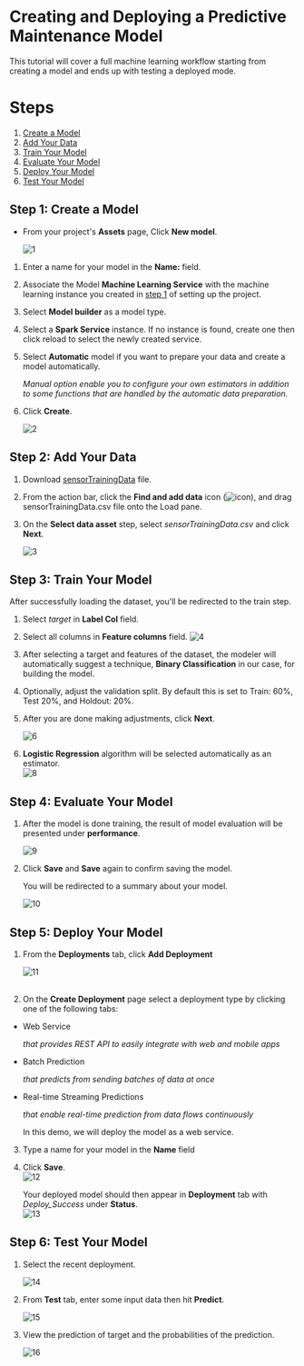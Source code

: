 # Creating and Deploying a Predictive Maintenance Model

This tutorial will cover a full machine learning workflow starting from creating a model and ends up with testing a deployed mode.

# Steps
1. [Create a Model](##Step-1:-Create-a-Model)
2. [Add Your Data](##Step-2:-Add-Your-Data)
3. [Train Your Model](##Step-3:-Train-Your-Model)
4. [Evaluate Your Model](##Step-4:-Evaluate-Your-Model)
5. [Deploy Your Model](##Step-5:-Deploy-Your-Model)
6. [Test Your Model](##Step-6:-Test-Your-Model)


## Step 1: Create a Model
- From your project's **Assets** page, Click **New model**.

    ![1](https://github.com/xnorax/watson-studio-journey/blob/master/02-PredictiveMaintenanceModel/images/1.PNG)

1. Enter a name for your model in the **Name:** field.
2. Associate the Model **Machine Learning Service** with the machine learning instance you created in [step 1](https://github.com/xnorax/watson-studio-journey/blob/master/###-Step-2:-Create-Machine-Learning-Instance) of setting up the project.
3. Select **Model builder** as a model type.
4. Select a **Spark Service** instance. If no instance is found, create one then click reload to select the newly created service.
5. Select **Automatic** model if you want to prepare your data and create a model automatically.

    *Manual option enable you to configure your own estimators in addition to some functions that are handled by the automatic data preparation.*
6. Click **Create**.

    ![2](https://github.com/xnorax/watson-studio-journey/blob/master/02-PredictiveMaintenanceModel/images/2.PNG)


## Step 2: Add Your Data
1. Download [sensorTrainingData](https://github.com/xnorax/watson-studio-journey/blob/master/data/sensorTrainingData.csv) file.

2. From the action bar, click the **Find and add data** icon (![icon](![1](https://github.com/xnorax/watson-studio-journey/blob/master/imgs/find_data_icon.png?raw=true))), and drag sensorTrainingData.csv file onto the Load pane.

3. On the **Select data asset** step, select *sensorTrainingData.csv* and click **Next**.  

    ![3](https://github.com/xnorax/watson-studio-journey/blob/master/02-PredictiveMaintenanceModel/images/3.PNG)


## Step 3: Train Your Model
After successfully loading the dataset, you'll be redirected to the train step.
1. Select *target* in **Label Col** field.
2. Select all columns in **Feature columns** field.
    ![4](https://github.com/xnorax/watson-studio-journey/blob/master/02-PredictiveMaintenanceModel/images/4.PNG)
3. After selecting a target and features of the dataset, the modeler will automatically suggest a technique, **Binary Classification** in our case, for building the model.
4. Optionally, adjust the validation split. By default this is set to Train: 60%, Test 20%, and Holdout: 20%.
5. After you are done making adjustments, click **Next**.

    ![6](https://github.com/xnorax/watson-studio-journey/blob/master/02-PredictiveMaintenanceModel/images/6.PNG)

6. **Logistic Regression** algorithm will be selected automatically as an estimator.  
    ![8](https://github.com/xnorax/watson-studio-journey/blob/master/02-PredictiveMaintenanceModel/images/8.PNG)

## Step 4: Evaluate Your Model
1. After the model is done training, the result of model evaluation will be presented under **performance**.

    ![9](https://github.com/xnorax/watson-studio-journey/blob/master/02-PredictiveMaintenanceModel/images/9.PNG)

2. Click **Save** and **Save** again to confirm saving the model.

    You will be redirected to a summary about your model.  

      ![10](https://github.com/xnorax/watson-studio-journey/blob/master/02-PredictiveMaintenanceModel/images/10.PNG)

## Step 5: Deploy Your Model
1. From the **Deployments** tab, click **Add Deployment**

    ![11](https://github.com/xnorax/watson-studio-journey/blob/master/02-PredictiveMaintenanceModel/images/11.PNG)
<br></br>

2. On the **Create Deployment** page select a deployment type by clicking one of the following tabs:
- Web Service

  *that provides REST API to easily integrate with web and mobile apps*
- Batch Prediction

    *that predicts from sending batches of data at once*
- Real-time Streaming Predictions

    *that enable real-time prediction from data flows continuously*

    In this demo, we will deploy the model as a web service.

3. Type a name for your model in the **Name** field

4. Click **Save**.  
![12](https://github.com/xnorax/watson-studio-journey/blob/master/02-PredictiveMaintenanceModel/images/12.PNG)

    Your deployed model should then appear in **Deployment** tab with *Deploy_Success* under **Status**.  
    ![13](https://github.com/xnorax/watson-studio-journey/blob/master/02-PredictiveMaintenanceModel/images/13.PNG)

## Step 6: Test Your Model
1. Select the recent deployment.

    ![14](https://github.com/xnorax/watson-studio-journey/blob/master/02-PredictiveMaintenanceModel/images/14.PNG)

2. From **Test** tab, enter some input data then hit **Predict**.  

    ![15](https://github.com/xnorax/watson-studio-journey/blob/master/02-PredictiveMaintenanceModel/images/15.PNG)

3. View the prediction of target and the probabilities of the prediction.

    ![16](https://github.com/xnorax/watson-studio-journey/blob/master/02-PredictiveMaintenanceModel/images/16.PNG)
